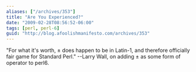 ```yaml
---
aliases: ["/archives/353"]
title: "Are You Experienced?"
date: "2009-02-28T08:56:52-06:00"
tags: [perl, perl-6]
guid: "http://blog.afoolishmanifesto.com/archives/353"
---
```

"For what it's worth, ± does happen to be in Latin-1, and therefore officially fair game for Standard Perl." --Larry Wall, on adding ± as some form of operator to perl6.
